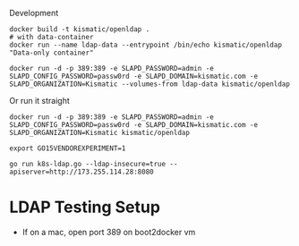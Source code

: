 Development

```
docker build -t kismatic/openldap .
# with data-container
docker run --name ldap-data --entrypoint /bin/echo kismatic/openldap "Data-only container"

docker run -d -p 389:389 -e SLAPD_PASSWORD=admin -e SLAPD_CONFIG_PASSWORD=passw0rd -e SLAPD_DOMAIN=kismatic.com -e SLAPD_ORGANIZATION=Kismatic --volumes-from ldap-data kismatic/openldap
```

Or run it straight
```
docker run -d -p 389:389 -e SLAPD_PASSWORD=admin -e SLAPD_CONFIG_PASSWORD=passw0rd -e SLAPD_DOMAIN=kismatic.com -e SLAPD_ORGANIZATION=Kismatic kismatic/openldap
```

```
export GO15VENDOREXPERIMENT=1

go run k8s-ldap.go --ldap-insecure=true --apiserver=http://173.255.114.28:8080
```

# LDAP Testing Setup
- If on a mac, open port 389 on boot2docker vm
